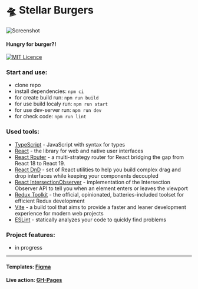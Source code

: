 # 🛸 Stellar Burgers

![Screenshot](https://github.com/user-attachments/assets/f2a6f314-4627-4e15-b294-2b7672e2a4dd)

#### Hungry for burger?!

[![MIT Licence](https://badges.frapsoft.com/os/mit/mit.svg)](https://opensource.org/licenses/mit-license.php)

### Start and use:

- clone repo
- install dependencies: `npm ci`
- for create build run: `npm run build`
- for use build localy run: `npm run start`
- for use dev-server run: `npm run dev`
- for check code: `npm run lint`

### Used tools:

- [TypeScript](https://www.typescriptlang.org/) - JavaScript with syntax for types
- [React](https://react.dev/) - the library for web and native user interfaces
- [React Router]() - a multi-strategy router for React bridging the gap from React 18 to React 19.
- [React DnD](https://react-dnd.github.io/react-dnd/about) - set of React utilities to help you build complex drag and
  drop interfaces while keeping your components decoupled
- [React IntersectionObserver](https://react-intersection-observer.vercel.app/?path=/docs/intro--docs) - implementation
  of the Intersection Observer API to tell you when an element enters or leaves the viewport
- [Redux Toolkit](https://redux-toolkit.js.org/) - the official, opinionated, batteries-included toolset for efficient
  Redux development
- [Vite](https://vitejs.dev/) - a build tool that aims to provide a faster and leaner development experience for modern
  web projects
- [ESLint](https://eslint.org/) - statically analyzes your code to quickly find problems

### Project features:

- in progress

---

#### Templates: [Figma](https://www.figma.com/design/TbuS5lWzTxGut4DkvaSV8v/React-_-%D0%9F%D1%80%D0%BE%D0%B5%D0%BA%D1%82%D0%BD%D1%8B%D0%B5-%D0%B7%D0%B0%D0%B4%D0%B0%D1%87%D0%B8_external_link-(Copy))

#### Live action: [GH-Pages](https://frontandrew.github.io/stellar-burgers/)
